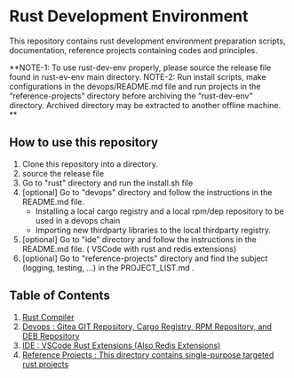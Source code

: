 # Rust Development Environment
This repository contains rust development environment preparation scripts, documentation, reference projects containing codes and principles.

**NOTE-1: To use rust-dev-env properly, please source the release file found in rust-ev-env main directory.
NOTE-2: Run install scripts, make configurations in the devops/README.md file and run projects in the “reference-projects” directory before archiving the “rust-dev-env” directory. Archived directory may be extracted to another offline machine.  
**

## How to use this repository

1. Clone this repository into a directory.
2. source the release file
3. Go to "rust" directory and run the install.sh file
4. [optional] Go to "devops" directory and follow the instructions in the README.md file. 
    - Installing a local cargo registry and a local rpm/dep repository to be used in a devops chain
    - Importing new thirdparty libraries to the local thirdparty registry.
5. [optional] Go to "ide" directory and follow the instructions in the README.md file. ( VSCode with rust and redis extensions) 
6. [optional] Go to "reference-projects" directory and find the subject (logging, testing, ...) in the PROJECT_LIST.md . 


## Table of Contents

1. [Rust Compiler](rust/)
2. [Devops : Gitea GIT Repository, Cargo Registry, RPM Repository, and DEB Repository](devops/)  
3. [IDE    : VSCode Rust Extensions (Also Redis Extensions) ](ide/)
4. [Reference Projects : This directory contains single-purpose targeted rust projects](reference-projects/)


